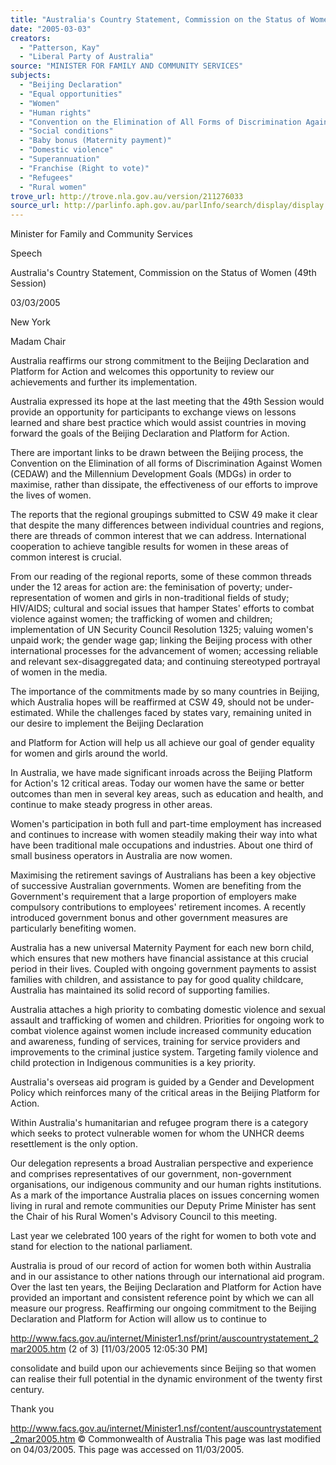 ```yaml
---
title: "Australia's Country Statement, Commission on the Status of Women (49th\nSession)"
date: "2005-03-03"
creators:
  - "Patterson, Kay"
  - "Liberal Party of Australia"
source: "MINISTER FOR FAMILY AND COMMUNITY SERVICES"
subjects:
  - "Beijing Declaration"
  - "Equal opportunities"
  - "Women"
  - "Human rights"
  - "Convention on the Elimination of All Forms of Discrimination Against Women"
  - "Social conditions"
  - "Baby bonus (Maternity payment)"
  - "Domestic violence"
  - "Superannuation"
  - "Franchise (Right to vote)"
  - "Refugees"
  - "Rural women"
trove_url: http://trove.nla.gov.au/version/211276033
source_url: http://parlinfo.aph.gov.au/parlInfo/search/display/display.w3p;query=Id%3A%22media/pressrel/WYFF6%22
---
```


 

 Minister for Family and Community Services

 Speech

 Australia's Country Statement, Commission on the Status of Women (49th  Session)

 03/03/2005

 New York

 Madam Chair

 Australia reaffirms our strong commitment to the Beijing Declaration and Platform for Action  and welcomes this opportunity to review our achievements and further its implementation.

 Australia expressed its hope at the last meeting that the 49th Session would provide an  opportunity for participants to exchange views on lessons learned and share best practice  which would assist countries in moving forward the goals of the Beijing Declaration and  Platform for Action.

 There are important links to be drawn between the Beijing process, the Convention on the  Elimination of all forms of Discrimination Against Women (CEDAW) and the Millennium  Development Goals (MDGs) in order to maximise, rather than dissipate, the effectiveness of  our efforts to improve the lives of women.

 The reports that the regional groupings submitted to CSW 49 make it clear that despite the  many differences between individual countries and regions, there are threads of common  interest that we can address. International cooperation to achieve tangible results for  women in these areas of common interest is crucial. 

 From our reading of the regional reports, some of these common threads under the 12  areas for action are: the feminisation of poverty; under-representation of women and girls  in non-traditional fields of study; HIV/AIDS; cultural and social issues that hamper States'  efforts to combat violence against women; the trafficking of women and children;  implementation of UN Security Council Resolution 1325; valuing women's unpaid work; the  gender wage gap; linking the Beijing process with other international processes for the  advancement of women; accessing reliable and relevant sex-disaggregated data; and  continuing stereotyped portrayal of women in the media.

 The importance of the commitments made by so many countries in Beijing, which Australia  hopes will be reaffirmed at CSW 49, should not be under-estimated. While the challenges  faced by states vary, remaining united in our desire to implement the Beijing Declaration 

 and Platform for Action will help us all achieve our goal of gender equality for women and  girls around the world.

 In Australia, we have made significant inroads across the Beijing Platform for Action's 12  critical areas. Today our women have the same or better outcomes than men in several key  areas, such as education and health, and continue to make steady progress in other areas.

 Women's participation in both full and part-time employment has increased and continues to  increase with women steadily making their way into what have been traditional male  occupations and industries. About one third of small business operators in Australia are now  women.

 Maximising the retirement savings of Australians has been a key objective of successive  Australian governments. Women are benefiting from the Government's requirement that a  large proportion of employers make compulsory contributions to employees' retirement  incomes. A recently introduced government bonus and other government measures are  particularly benefiting women.

 Australia has a new universal Maternity Payment for each new born child, which ensures  that new mothers have financial assistance at this crucial period in their lives. Coupled with  ongoing government payments to assist families with children, and assistance to pay for  good quality childcare, Australia has maintained its solid record of supporting families. 

 Australia attaches a high priority to combating domestic violence and sexual assault and  trafficking of women and children. Priorities for ongoing work to combat violence against  women include increased community education and awareness, funding of services, training  for service providers and improvements to the criminal justice system. Targeting family  violence and child protection in Indigenous communities is a key priority. 

 Australia's overseas aid program is guided by a Gender and Development Policy which  reinforces many of the critical areas in the Beijing Platform for Action. 

 Within Australia's humanitarian and refugee program there is a category which seeks to  protect vulnerable women for whom the UNHCR deems resettlement is the only option.

 Our delegation represents a broad Australian perspective and experience and comprises  representatives of our government, non-government organisations, our indigenous  community and our human rights institutions. As a mark of the importance Australia places  on issues concerning women living in rural and remote communities our Deputy Prime  Minister has sent the Chair of his Rural Women's Advisory Council to this meeting.

 Last year we celebrated 100 years of the right for women to both vote and stand for  election to the national parliament.

 Australia is proud of our record of action for women both within Australia and in our  assistance to other nations through our international aid program. Over the last ten years,  the Beijing Declaration and Platform for Action have provided an important and consistent  reference point by which we can all measure our progress. Reaffirming our ongoing  commitment to the Beijing Declaration and Platform for Action will allow us to continue to 

 http://www.facs.gov.au/internet/Minister1.nsf/print/auscountrystatement_2mar2005.htm (2 of 3) [11/03/2005 12:05:30 PM]

 consolidate and build upon our achievements since Beijing so that women can realise their  full potential in the dynamic environment of the twenty first century.

 Thank you 

 http://www.facs.gov.au/internet/Minister1.nsf/content/auscountrystatement_2mar2005.htm © Commonwealth of Australia This page was last modified on 04/03/2005. This page was accessed on 11/03/2005.

